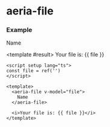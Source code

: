 <script setup lang="ts">
import { ref } from 'vue'
import { AeriaFile } from 'aeria-ui'
import ResultBox from '../../src/components/result-box.vue'

const file = ref('')
</script>

# aeria-file

### Example

<result-box>
  <aeria-file v-model="file">
    Name
  </aeria-file>

  <template #result>
    Your file is: {{ file }}
  </template>
</result-box>

```vue
<script setup lang="ts">
const file = ref('')
</script>

<template>
  <aeria-file v-model="file">
    Name
  </aeria-file>

  <i>Your file is: {{ file }}</i>
</template>
```
